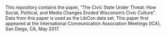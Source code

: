 

This repository contains the paper, "The Civic State Under Threat: How Social, Political, and Media Changes Eroded Wisconsin’s Civic Culture".
Data from this paper is used as the LibCon data set. This paper first appeared at the International Communication Association Meetings (ICA),
San Diego, CA, May 2017.
